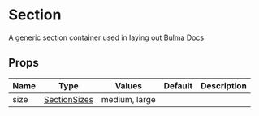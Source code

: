 # Section

A generic section container used in laying out
[Bulma Docs](https://bulma.io/documentation/layout/section/)
## Props

| Name    | Type | Values | Default | Description |
| -------- | ------- | -------- | ------- | ------- |
| size | [SectionSizes](../enums.md#SectionSizes) |medium, large|  | |
